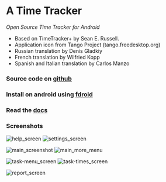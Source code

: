 A Time Tracker 
==============
*Open Source Time Tracker for Android*


- Based on TimeTracker+ by Sean E. Russell.
- Application icon from Tango Project (tango.freedesktop.org)
- Russian translation by Denis Gladkiy
- French translation by Wilfried Kopp
- Spanish and Italian translation by Carlos Manzo

### Source code on [github](http://github.com/netmackan/ATimeTracker)

### Install on android using [fdroid](http://f-droid.org/repository/browse/?fdfilter=atimetracker&fdid=com.markuspage.android.atimetracker)

### Read the [docs](https://github.com/netmackan/ATimeTracker/blob/master/android-timetracker/docs/timetracker.rst)

### Screenshots

![help_screen](https://github.com/linuxcaffe/timew-android/blob/master/screenshots/help_screen.png) ![settings_screen](https://github.com/linuxcaffe/timew-android/blob/master/screenshots/settings_screen.png)

![main_screenshot](https://github.com/linuxcaffe/timew-android/blob/master/screenshots/main_screen.png) ![main_more_menu](https://github.com/linuxcaffe/timew-android/blob/master/screenshots/main-more-menu_screen.png)

![task-menu_screen](https://github.com/linuxcaffe/timew-android/blob/master/screenshots/task-menu_screen.png) ![task-times_screen](https://github.com/linuxcaffe/timew-android/blob/master/screenshots/task-times_screen.png)

![report_screen](https://github.com/linuxcaffe/timew-android/blob/master/screenshots/report_screen.png)


